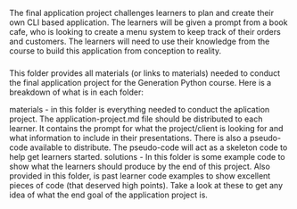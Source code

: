 The final application project challenges learners to plan and create their own CLI based application. The learners will be given a prompt from a book cafe, who is looking to create a menu system to keep track of their orders and customers. The learners will need to use their knowledge from the course to build this application from conception to reality.

###
This folder provides all materials (or links to materials) needed to conduct the final application project for the Generation Python course. Here is a breakdown of what is in each folder:

materials - in this folder is everything needed to conduct the aplication project. The application-project.md file should be distributed to each learner. It contains the prompt for what the project/client is looking for and what information to include in their presentations. There is also a pseudo-code available to distribute. The pseudo-code will act as a skeleton code to help get learners started.
solutions - In this folder is some example code to show what the learners should produce by the end of this project. Also provided in this folder, is past learner code examples to show excellent pieces of code (that deserved high points). Take a look at these to get any idea of what the end goal of the application project is.